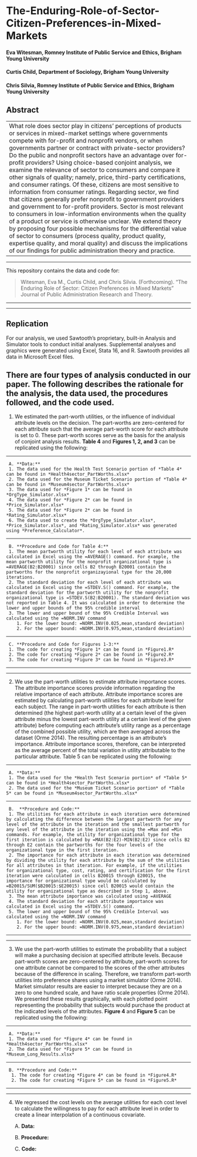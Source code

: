 # The-Enduring-Role-of-Sector-Citizen-Preferences-in-Mixed-Markets
#### **Eva Witesman**, Romney Institute of Public Service and Ethics, Brigham Young University
#### **Curtis Child**, Department of Sociology, Brigham Young University
#### **Chris Silvia**, Romney Institute of Public Service and Ethics, Brigham Young University


## Abstract
<table><tr><td>  
What role does sector play in citizens’ perceptions of products or services in mixed-market settings where governments compete with for-profit and nonprofit vendors, or when governments partner or contract with private-sector providers? Do the public and nonprofit sectors have an advantage over for-profit providers? Using choice-based conjoint analysis, we examine the relevance of sector to consumers and compare it other signals of quality; namely, price, third-party certifications, and consumer ratings. Of these, citizens are most sensitive to information from consumer ratings. Regarding sector, we find that citizens generally prefer nonprofit to government providers and government to for-profit providers. Sector is most relevant to consumers in low-information environments when the quality of a product or service is otherwise unclear. We extend theory by proposing four possible mechanisms for the differential value of sector to consumers (process quality, product quality, expertise quality, and moral quality) and discuss the implications of our findings for public administration theory and practice. 
</td></tr></table>

-----

This repository contains the data and code for:
> Witesman, Eva M., Curtis Child, and Chris Silvia. (Forthcoming). “The Enduring Role of Sector: Citizen Preferences in Mixed Markets” Journal of Public Administration Research and Theory.
-----
-----
## Replication
For our analysis, we used Sawtooth’s proprietary, built-in Analysis and Simulator tools to conduct initial analyses. Supplemental analyses and graphics were generated using Excel, Stata 16, and R. Sawtooth provides all data in Microsoft Excel files.  

There are four types of analysis conducted in our paper. The following describes the rationale for the analysis, the data used, the procedures followed, and the code used.
-----
1. We estimated the part-worth utilities, or the influence of individual attribute levels on the decision. The part-worths are zero-centered for each attribute such that the average part-worth score for each attribute is set to 0. These part-worth scores serve as the basis for the analysis of conjoint analysis results. **Table 4** and **Figures 1, 2, and 3** can be replicated using the following:
-----
     A. **Data:**
     1. The data used for the Health Test Scenario portion of *Table 4* can be found in *Health4sector_PartWorths.xlsx*
     2. The data used for the Museum Ticket Scenario portion of *Table 4* can be found in *Museum4sector_PartWorths.xlsx*
     3. The data used for *Figure 1* can be found in *OrgType_Simulator.xlsx*
     4. The data used for *Figure 2* can be found in *Price_Simulator.xlsx*
     5. The data used for *Figure 2* can be found in *Rating_Simulator.xlsx*
     6. The data used to create the *OrgType_Simulator.xlsx*, *Price_Simulator.xlsx*, and *Rating_Simulator.xlsx* was generated using *Preference_Calculator*.
-----
     B. **Procedure and Code for Table 4:**
     1. The mean partworth utility for each level of each attribute was calculated in Excel using the =AVERAGE() command. For example, the mean partworth utility for the nonprofit organizational type is =AVERAGE(B2:B20001) since cells B2 through B20001 contain the partworths for the nonprofit organizayional type for the 20,000 iterations.
     2. The standard deviation for each level of each attribute was calculated in Excel using the =STDEV.S() command. For example, the standard deviation for the partworth utility for the nonprofit organizational type is =STDEV.S(B2:B20001). The standard deviation was not reported in Table 4. It was calculated in order to determine the lower and upper bounds of the 95% credible interval
     3. The lower and upper bound of the 95% Credible Interval was calculated using the =NORM.INV command
        1. For the lower bound: =NORM.INV(0.025,mean,standard deviation)
        2. For the upper bound: =NORM.INV(0.975,mean,standard deviation)
-----
     C. **Procedure and Code for Figures 1-3:**
     1. The code for creating *Figure 1* can be found in *Figure1.R*
     2. The code for creating *Figure 2* can be found in *Figure2.R*
     3. The code for creating *Figure 3* can be found in *Figure3.R*

        
-----    
-----
2. We use the part-worth utilities to estimate attribute importance scores. The attribute importance scores provide information regarding the relative importance of each attribute. Attribute importance scores are estimated by calculating part-worth utilities for each attribute level for each subject. The range in part-worth utilities for each attribute is then determined (the highest part-worth utility at a certain level of the given attribute minus the lowest part-worth utility at a certain level of the given attribute) before computing each attribute’s utility range as a percentage of the combined possible utility, which are then averaged across the dataset (Orme 2014). The resulting percentage is an attribute’s importance. Attribute importance scores, therefore, can be interpreted as the average percent of the total variation in utility attributable to the particular attribute. Table 5 can be replicated using the following:   
-----
     A. **Data:**
     1. The data used for the *Health Test Scenario portion* of *Table 5* can be found in *Health4sector_PartWorths.xlsx*
     2. The data used for the *Museum Ticket Scenario portion* of *Table 5* can be found in *Museum4sector_PartWorths.xlsx*   
-----     
     B.  **Procedure and Code:**
     1. The utilities for each attribute in each iteration were determined by calculating the difference between the largest partworth for any level of the attribute in the iteration and the smallest partworth for any level of the attribute in the iteration using the =Max and =Min commands. For example, the utility for organizational type for the first iteration is calculated by =MAX(B2:E2)-MIN(B2:E2) since cells B2 through E2 contain the partworths for the four levels of the organizational type in the first iteration.
     2. The importance for each attribute in each iteration was determined by dividing the utility for each attribute by the sum of the utilities for all attributes in that iteration. For example, if the utilities for organizational type, cost, rating, and certification for the first iteration were calculated in cells B20015 through E20015, the importance for organizational type would be calculated by =B20015/SUM($B20015:$E20015) since cell B20015 would contain the utility for organizational type as described in Step 1, above.
     3. The mean attribute importance was calculated using =AVERAGE
     4. The standard deviation for each attribute importance was calculated in Excel using the =STDEV.S() command. 
     5. The lower and upper bound of the 95% Credible Interval was calculated using the =NORM.INV command
        1. For the lower bound: =NORM.INV(0.025,mean,standard deviation)
        2. For the upper bound: =NORM.INV(0.975,mean,standard deviation)
     
-----
-----
3. We use the part-worth utilities to estimate the probability that a subject will make a purchasing decision at specified attribute levels. Because part-worth scores are zero-centered by attribute, part-worth scores for one attribute cannot be compared to the scores of the other attributes because of the difference in scaling. Therefore, we transform part-worth utilities into preference shares using a market simulator (Orme 2014). Market simulator results are easier to interpret because they are on a zero to one hundred scale, and have ratio scale properties (Orme 2014). We presented these results graphically, with each plotted point representing the probability that subjects would purchase the product at the indicated levels of the attributes. **Figure 4** and **Figure 5** can be replicated using the following:   
-----
     A. **Data:**
     1. The data used for *Figure 4* can be found in *Health4sector_PartWorths.xlsx*
     2. The data used for *Figure 5* can be found in *Museum_Long_Results.xlsx* 
 -----    
     B. **Procedure and Code:**
      1. The code for creating *Figure 4* can be found in *Figure4.R*
      2. The code for creating *Figure 5* can be found in *Figure5.R*
-----    
-----
4. We regressed the cost levels on the average utilities for each cost level to calculate the willingness to pay for each attribute level in order to create a linear interpolation of a continuous covariate.

     A. **Data:**
     
     B. **Procedure:**
     
     C. **Code:**

